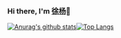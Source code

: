 ### Hi there, I'm [徐杨](http://xuyang.run/blog)👋

[![Anurag's github stats](https://github-readme-stats.vercel.app/api?username=xuyang9978&show_icons=true&theme=radical)](https://github.com/anuraghazra/github-readme-stats)[![Top Langs](https://github-readme-stats.vercel.app/api/top-langs/?username=xuyang9978&hide=tsql,javascript,css&theme=radical)](https://github.com/anuraghazra/github-readme-stats)



